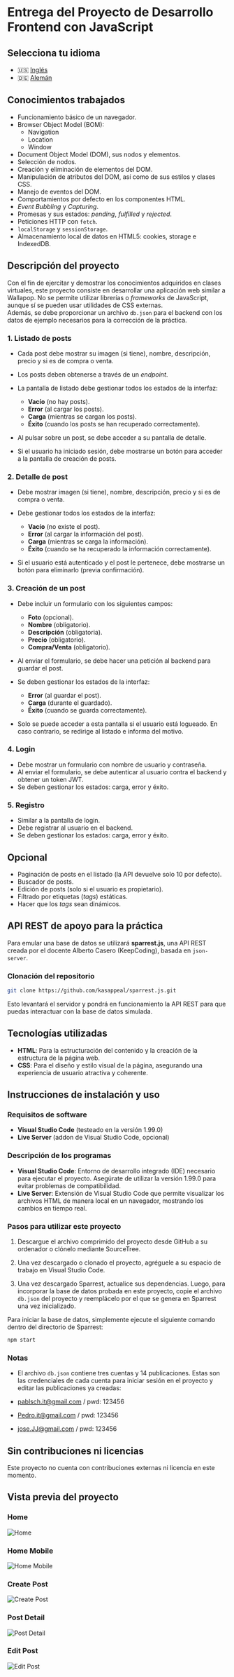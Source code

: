 # Entrega del Proyecto de Desarrollo Frontend con JavaScript

## Selecciona tu idioma

- 🇺🇸 [Inglés](README.md)
- 🇩🇪 [Alemán](README.de.md)

## Conocimientos trabajados

- Funcionamiento básico de un navegador.
- Browser Object Model (BOM):
  - Navigation
  - Location
  - Window
- Document Object Model (DOM), sus nodos y elementos.
- Selección de nodos.
- Creación y eliminación de elementos del DOM.
- Manipulación de atributos del DOM, así como de sus estilos y clases CSS.
- Manejo de eventos del DOM.
- Comportamientos por defecto en los componentes HTML.
- *Event Bubbling* y *Capturing*.
- Promesas y sus estados: *pending*, *fulfilled* y *rejected*.
- Peticiones HTTP con `fetch`.
- `localStorage` y `sessionStorage`.
- Almacenamiento local de datos en HTML5: cookies, storage e IndexedDB.

## Descripción del proyecto

Con el fin de ejercitar y demostrar los conocimientos adquiridos en clases virtuales, este proyecto consiste en desarrollar una aplicación web similar a Wallapop. No se permite utilizar librerías o *frameworks* de JavaScript, aunque sí se pueden usar utilidades de CSS externas.  
Además, se debe proporcionar un archivo `db.json` para el backend con los datos de ejemplo necesarios para la corrección de la práctica.

### 1. Listado de posts

- Cada post debe mostrar su imagen (si tiene), nombre, descripción, precio y si es de compra o venta.  
- Los posts deben obtenerse a través de un *endpoint*.  
- La pantalla de listado debe gestionar todos los estados de la interfaz:

  - **Vacío** (no hay posts).
  - **Error** (al cargar los posts).
  - **Carga** (mientras se cargan los posts).
  - **Éxito** (cuando los posts se han recuperado correctamente).

- Al pulsar sobre un post, se debe acceder a su pantalla de detalle.  
- Si el usuario ha iniciado sesión, debe mostrarse un botón para acceder a la pantalla de creación de posts.

### 2. Detalle de post

- Debe mostrar imagen (si tiene), nombre, descripción, precio y si es de compra o venta.  
- Debe gestionar todos los estados de la interfaz:

  - **Vacío** (no existe el post).
  - **Error** (al cargar la información del post).
  - **Carga** (mientras se carga la información).
  - **Éxito** (cuando se ha recuperado la información correctamente).

- Si el usuario está autenticado y el post le pertenece, debe mostrarse un botón para eliminarlo (previa confirmación).

### 3. Creación de un post

- Debe incluir un formulario con los siguientes campos:
  - **Foto** (opcional).
  - **Nombre** (obligatorio).
  - **Descripción** (obligatoria).
  - **Precio** (obligatorio).
  - **Compra/Venta** (obligatorio).

- Al enviar el formulario, se debe hacer una petición al backend para guardar el post.  
- Se deben gestionar los estados de la interfaz:

  - **Error** (al guardar el post).
  - **Carga** (durante el guardado).
  - **Éxito** (cuando se guarda correctamente).

- Solo se puede acceder a esta pantalla si el usuario está logueado. En caso contrario, se redirige al listado e informa del motivo.

### 4. Login

- Debe mostrar un formulario con nombre de usuario y contraseña.  
- Al enviar el formulario, se debe autenticar al usuario contra el backend y obtener un token JWT.  
- Se deben gestionar los estados: carga, error y éxito.

### 5. Registro

- Similar a la pantalla de login.  
- Debe registrar al usuario en el backend.  
- Se deben gestionar los estados: carga, error y éxito.

## Opcional

- Paginación de posts en el listado (la API devuelve solo 10 por defecto).
- Buscador de posts.
- Edición de posts (solo si el usuario es propietario).
- Filtrado por etiquetas (*tags*) estáticas.
- Hacer que los *tags* sean dinámicos.

## API REST de apoyo para la práctica

Para emular una base de datos se utilizará **sparrest.js**, una API REST creada por el docente Alberto Casero (KeepCoding), basada en `json-server`.

### Clonación del repositorio

```bash
git clone https://github.com/kasappeal/sparrest.js.git
```

Esto levantará el servidor y pondrá en funcionamiento la API REST para que puedas interactuar con la base de datos simulada.

## Tecnologías utilizadas

- **HTML**: Para la estructuración del contenido y la creación de la estructura de la página web.
- **CSS**: Para el diseño y estilo visual de la página, asegurando una experiencia de usuario atractiva y coherente.

## Instrucciones de instalación y uso

### Requisitos de software

- **Visual Studio Code** (testeado en la versión 1.99.0)
- **Live Server** (addon de Visual Studio Code, opcional)

### Descripción de los programas

- **Visual Studio Code**: Entorno de desarrollo integrado (IDE) necesario para ejecutar el proyecto. Asegúrate de utilizar la versión 1.99.0 para evitar problemas de compatibilidad.
- **Live Server**: Extensión de Visual Studio Code que permite visualizar los archivos HTML de manera local en un navegador, mostrando los cambios en tiempo real.

### Pasos para utilizar este proyecto

1. Descargue el archivo comprimido del proyecto desde GitHub a su ordenador o clónelo mediante SourceTree.

2. Una vez descargado o clonado el proyecto, agréguele a su espacio de trabajo en Visual Studio Code.

3. Una vez descargado Sparrest, actualice sus dependencias. Luego, para incorporar la base de datos probada en este proyecto, copie el archivo `db.json` del proyecto y reemplácelo por el que se genera en Sparrest una vez inicializado.

Para iniciar la base de datos, simplemente ejecute el siguiente comando dentro del directorio de Sparrest:

```bash
npm start
```

### Notas

- El archivo `db.json` contiene tres cuentas y 14 publicaciones. Estas son las credenciales de cada cuenta para iniciar sesión en el proyecto y editar las publicaciones ya creadas:

- [pablsch.it@gmail.com](mailto:pablsch.it@gmail.com) / pwd: 123456  
- [Pedro.it@gmail.com](mailto:Pedro.it@gmail.com) / pwd: 123456  
- [jose.JJ@gmail.com](mailto:jose.JJ@gmail.com) / pwd: 123456

## Sin contribuciones ni licencias

Este proyecto no cuenta con contribuciones externas ni licencia en este momento.

## Vista previa del proyecto

### Home

![Home](../etc/preview_images/home.png)

### Home Mobile

![Home Mobile](../etc/preview_images/home_mobile.png)

### Create Post

![Create Post](../etc/preview_images/create_post.png)

### Post Detail

![Post Detail](../etc/preview_images/post_detail.png)

### Edit Post

![Edit Post](../etc/preview_images/post_edit.png)
